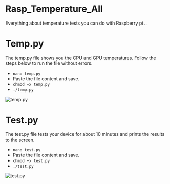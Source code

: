 # Rasp_Temperature_All
Everything about temperature tests you can do with Raspberry pi ..

# Temp.py
The temp.py file shows you the CPU and GPU temperatures.
Follow the steps below to run the file without errors.
* ```nano temp.py```
* Paste the file content and save.
* ```chmod +x temp.py```
* ```./temp.py```

![temp.py](https://i.hizliresim.com/3pqap0.png)

# Test.py
The test.py file tests your device for about 10 minutes and prints the results to the screen.
* ```nano test.py```
* Paste the file content and save.
* ```chmod +x test.py```
* ```./test.py```

![test.py](https://i.hizliresim.com/MavyDM.png)
